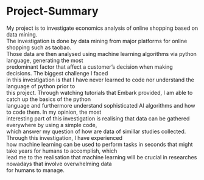 # Project-Summary

My project is to investigate economics analysis of online shopping based on data mining.    
The investigation is done by data mining from major platforms for online shopping such as taobao.   
Those data are then analysed using machine learning algorithms via python language, generating the most   
predominant factor that affect a customer’s decision when making decisions. The biggest challenge I faced  
in this investigation is that I have never learned to code nor understand the language of python prior to   
this project. Through watching tutorials that Embark provided, I am able to catch up the basics of the python   
language and furthermore understand sophisticated AI algorithms and how to code them. In my opinion, the most   
interesting part of this investigation is realising that data can be gathered everywhere by using a simple code,   
which answer my question of how are data of simillar studies collected. Through this investigation, I have experienced   
how machine learning can be used to perform tasks in seconds that might take years for humans to accomplish, which   
lead me to the realisation that machine learning will be crucial in researches nowadays that involve overwhelming data   
for humans to manage.
